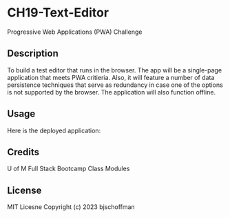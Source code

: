 # CH19-Text-Editor
Progressive Web Applications (PWA) Challenge

## Description
To build a test editor that runs in the browser.  The app will be a single-page application that meets PWA critieria.  Also, it will feature a number of data persistence techniques that serve as redundancy in case one of the options is not supported by the browser.  The application will also function offline.

## Usage
Here is the deployed application: 

## Credits
U of M Full Stack Bootcamp Class Modules

## License

MIT Licesne Copyright (c) 2023 bjschoffman

